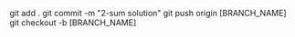 git add .
git commit -m "2-sum solution"
git push origin [BRANCH_NAME]
git checkout -b [BRANCH_NAME]
